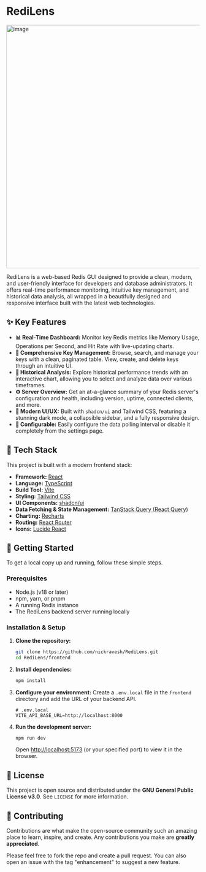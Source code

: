 # RediLens
<img width="1360" height="635" alt="image" src="https://github.com/user-attachments/assets/06b82d60-041a-4edc-82ad-a201e374ddc9" />

RediLens is a web-based Redis GUI designed to provide a clean, modern, and user-friendly interface for developers and database administrators. It offers real-time performance monitoring, intuitive key management, and historical data analysis, all wrapped in a beautifully designed and responsive interface built with the latest web technologies.

## ✨ Key Features

  * **📊 Real-Time Dashboard:** Monitor key Redis metrics like Memory Usage, Operations per Second, and Hit Rate with live-updating charts.
  * **🔑 Comprehensive Key Management:** Browse, search, and manage your keys with a clean, paginated table. View, create, and delete keys through an intuitive UI.
  * **📜 Historical Analysis:** Explore historical performance trends with an interactive chart, allowing you to select and analyze data over various timeframes.
  * **⚙️ Server Overview:** Get an at-a-glance summary of your Redis server's configuration and health, including version, uptime, connected clients, and more.
  * **🎨 Modern UI/UX:** Built with `shadcn/ui` and Tailwind CSS, featuring a stunning dark mode, a collapsible sidebar, and a fully responsive design.
  * **🔧 Configurable:** Easily configure the data polling interval or disable it completely from the settings page.

## 🚀 Tech Stack

This project is built with a modern frontend stack:

  * **Framework:** [React](https://reactjs.org/)
  * **Language:** [TypeScript](https://www.typescriptlang.org/)
  * **Build Tool:** [Vite](https://vitejs.dev/)
  * **Styling:** [Tailwind CSS](https://tailwindcss.com/)
  * **UI Components:** [shadcn/ui](https://ui.shadcn.com/)
  * **Data Fetching & State Management:** [TanStack Query (React Query)](https://tanstack.com/query/)
  * **Charting:** [Recharts](https://recharts.org/)
  * **Routing:** [React Router](https://reactrouter.com/)
  * **Icons:** [Lucide React](https://lucide.dev/)

## 🏁 Getting Started

To get a local copy up and running, follow these simple steps.

### Prerequisites

  * Node.js (v18 or later)
  * npm, yarn, or pnpm
  * A running Redis instance
  * The RediLens backend server running locally

### Installation & Setup

1.  **Clone the repository:**

    ```sh
    git clone https://github.com/nickravesh/RediLens.git
    cd RediLens/frontend
    ```

2.  **Install dependencies:**

    ```sh
    npm install
    ```

3.  **Configure your environment:**
    Create a `.env.local` file in the `frontend` directory and add the URL of your backend API.

    ```env
    # .env.local
    VITE_API_BASE_URL=http://localhost:8000
    ```

4.  **Run the development server:**

    ```sh
    npm run dev
    ```

    Open [http://localhost:5173](https://www.google.com/search?q=http://localhost:5173) (or your specified port) to view it in the browser.

## 📄 License

This project is open source and distributed under the **GNU General Public License v3.0**. See `LICENSE` for more information.

## 🤝 Contributing

Contributions are what make the open-source community such an amazing place to learn, inspire, and create. Any contributions you make are **greatly appreciated**.

Please feel free to fork the repo and create a pull request. You can also open an issue with the tag "enhancement" to suggest a new feature.
